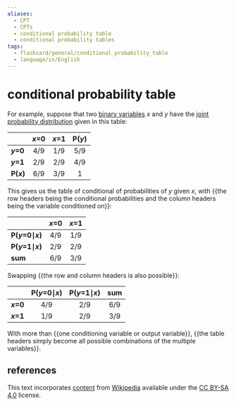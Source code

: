 ```yaml
---
aliases:
  - CPT
  - CPTs
  - conditional probability table
  - conditional probability tables
tags:
  - flashcard/general/conditional_probability_table
  - language/in/English
---
```


# conditional probability table

For example, suppose that two [binary variables](binary%20data.md#binary%20variable) _x_ and _y_ have the [joint probability distribution](joint%20probability%20distribution.md) given in this table:

|            | ___x_=0__ | ___x_=1__ | __P(_y_)__ |
| ---------- |:---------:|:---------:|:----------:|
| ___y_=0__  | 4/9       | 1/9       | 5/9        |
| ___y_=1__  | 2/9       | 2/9       | 4/9        |
| __P(_x_)__ | 6/9       | 3/9       | 1          |

This gives us the table of conditional of probabilities of _y_ given _x_, with {{the row headers being the conditional probabilities and the column headers being the variable conditioned on}}: <!--SR:!2024-08-28,45,250-->

|                      | ___x_=0__ | ___x_=1__ |
| -------------------- |:---------:|:---------:|
| __P(_y_=0&mid;_x_)__ | 4/9       | 1/9       |
| __P(_y_=1&mid;_x_)__ | 2/9       | 2/9       |
| __sum__              | 6/9       | 3/9       |

Swapping {{the row and column headers is also possible}}: <!--SR:!2024-08-26,55,310-->

|           | __P(_y_=0&mid;_x_)__ | __P(_y_=1&mid;_x_)__ | __sum__ |
| --------- |:--------------------:|:--------------------:|:-------:|
| ___x_=0__ | 4/9                  | 2/9                  | 6/9     |
| ___x_=1__ | 1/9                  | 2/9                  | 3/9     |

With more than {{one conditioning variable or output variable}}, {{the table headers simply become all possible combinations of the multiple variables}}. <!--SR:!2024-07-29,32,290!2024-09-11,68,310-->

## references

This text incorporates [content](https://en.wikipedia.org/wiki/conditional_probability_table) from [Wikipedia](Wikipedia.md) available under the [CC BY-SA 4.0](https://creativecommons.org/licenses/by-sa/4.0/) license.
